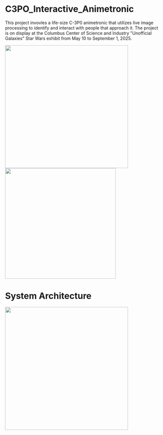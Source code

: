 # C3PO_Interactive_Animetronic
This project invovles a life-size C-3P0 animetronic that utilizes live image processing to identify and interact with people that approach it. The project is on display at the Columbus Center of Science and Industry "Unofficial Galaxies" Star Wars exhibit from May 10 to September 1, 2025.

<img src="https://github.com/user-attachments/assets/d0c824bd-a196-4118-a7f5-44da636a55c9" width="400">
<img src="https://github.com/user-attachments/assets/ac83278d-d18e-473e-9619-aa98a6231adf" width="360">


# System Architecture

<img src="https://github.com/user-attachments/assets/f39d6726-093a-48d7-8ab3-8939790a358a" width="400">
